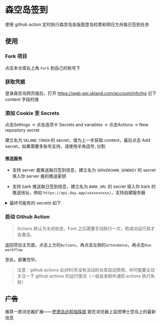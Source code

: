 # 森空岛签到

使用 github action 定时执行森空岛各版面登岛检票和明日方舟每日签到任务

## 使用

### Fork 项目  

点击本仓库右上角 `Fork` 到自己的账号下

### 获取凭据

登录森空岛网页版后，打开 https://web-api.skland.com/account/info/hg 记下 content 字段的值

### 添加 Cookie 至 Secrets

点击Settings -> 点击选项卡 Secrets and variables -> 点击Actions -> New repository secret

建立名为 `SKLAND_TOKEN` 的 secret，值为上一步获取 content，最后点击 Add secret，如果需要多账号支持，请使用半角逗号`,`分割

#### 推送服务

- 支持 server 酱推送每日签到信息，建立名为 `SERVERCHAN_SENDKEY` 的 secret 填入你 server 酱的推送密钥

- 支持 bark 推送每日签到信息，建立名为 `BARK_URL` 的 secret 填入你 bark 的推送地址，例如 `https://api.day.app/xxxxxxxxxx/`，支持自建服务器


<details>
  <summary>最终可能有的 secrets 如下</summary>

| Name               | Secret                                                           |
| ------------------ | ---------------------------------------------------------------- |
| SKLAND_TOKEN \*    | 森空岛 token <br>多账号使用半角逗号`,`分割                        |
| SERVERCHAN_SENDKEY | Server 酱推送密钥，可选                                          |
| BARK_URL           | Bark 推送地址，可选                                              |
</details>

### 启动 Github Action

> Actions 默认为关闭状态，Fork 之后需要手动执行一次，若成功运行其才会激活。

返回项目主页面，点击上方的`Actions`，再点击左侧的`attendance`，再点击`Run workflow`

至此，部署完毕。

> 注意：github actions 会对60天没有活动的仓库自动禁用，你可能要主动关注一下 github actions 的运行情况（一般会发邮件通知 actions 执行失败）

## ~~广告~~

推荐一款浏览器扩展——[罗德岛远程指挥部](https://github.com/enpitsuLin/rhodes-headquarters) 能在浏览器上监控博士您岛上的最新信息